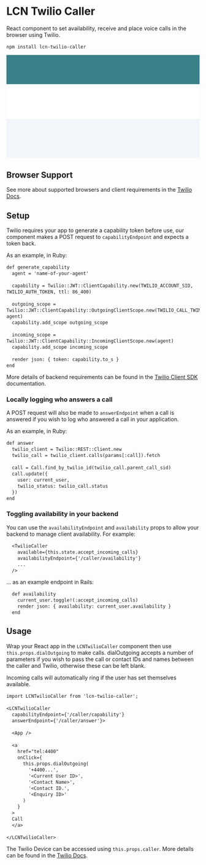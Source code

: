 # LCN Twilio Caller

React component to set availability, receive and place voice calls in the browser using Twilio.

```
npm install lcn-twilio-caller
```

![LCN Twilio Caller](https://raw.githubusercontent.com/thelawcentresnetwork/lcn-twilio-caller/main/demo/lcn-twilio-caller.gif)

## Browser Support

See more about supported browsers and client requirements in the [Twilio Docs](https://www.twilio.com/docs/voice/client/javascript#supported-browsers).

## Setup

Twilio requires your app to generate a capability token before use, our component makes a POST request to `capabilityEndpoint` and expects a token back.

As an example, in Ruby:

```
def generate_capability
  agent = 'name-of-your-agent'

  capability = Twilio::JWT::ClientCapability.new(TWILIO_ACCOUNT_SID, TWILIO_AUTH_TOKEN, ttl: 86_400)

  outgoing_scope = Twilio::JWT::ClientCapability::OutgoingClientScope.new(TWILIO_CALL_TWIML_APP, agent)
  capability.add_scope outgoing_scope

  incoming_scope = Twilio::JWT::ClientCapability::IncomingClientScope.new(agent)
  capability.add_scope incoming_scope

  render json: { token: capability.to_s }
end
```

More details of backend requirements can be found in the [Twilio Client SDK](https://www.twilio.com/docs/voice/client/javascript) documentation.

### Locally logging who answers a call

A POST request will also be made to `answerEndpoint` when a call is answered if you wish to log who answered a call in your application.

As an example, in Ruby:

```
def answer
  twilio_client = Twilio::REST::Client.new
  twilio_call = twilio_client.calls(params[:call]).fetch

  call = Call.find_by_twilio_id(twilio_call.parent_call_sid)
  call.update({
    user: current_user,
    twilio_status: twilio_call.status
  })  
end
```

### Toggling availability in your backend

You can use the `availabilityEndpoint` and `availability` props to allow your backend to manage client availability. For example:

```
  <TwilioCaller
    available={this.state.accept_incoming_calls}
    availabilityEndpoint={'/caller/availability'}
    ...
  />

```

... as an example endpoint in Rails:

```
  def availability
    current_user.toggle!(:accept_incoming_calls)
    render json: { availability: current_user.availability }
  end
```

## Usage

Wrap your React app in the `LCNTwilioCaller` component then use `this.props.dialOutgoing` to make calls. dialOutgoing accepts a number of parameters if you wish to pass the call or contact IDs and names between the caller and Twilio, otherwise these can be left blank.

Incoming calls will automatically ring if the user has set themselves available.

```
import LCNTwilioCaller from 'lcn-twilio-caller';

<LCNTwilioCaller
  capabilityEndpoint={'/caller/capability'}
  answerEndpoint={'/caller/answer'}>

  <App />

  <a
    href="tel:4400"
    onClick={
      this.props.dialOutgoing(
        '+4400...',
        '<Current User ID>',
        '<Contact Name>',
        '<Contact ID.',
        '<Enquiry ID>'
      )
    }
  >
  Call
  </a>

</LCNTwilioCaller>
```

The Twilio Device can be accessed using `this.props.caller`. More details can be found in the [Twilio Docs](https://www.twilio.com/docs/voice/client/javascript/device).
